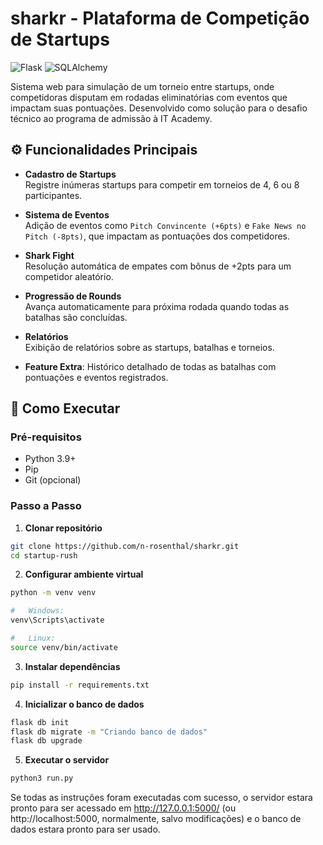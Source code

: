 #   sharkr - Plataforma de Competição de Startups
![Flask](https://img.shields.io/badge/Flask-2.0.3-important)
![SQLAlchemy](https://img.shields.io/badge/SQLAlchemy-1.4.36-blueviolet)

Sistema web para simulação de um torneio entre startups, onde competidoras disputam em rodadas eliminatórias com eventos que impactam suas pontuações. Desenvolvido como solução para o desafio técnico ao programa de admissão à IT Academy.

## ⚙️ Funcionalidades Principais

- **Cadastro de Startups**  
  Registre inúmeras startups para competir em torneios de 4, 6 ou 8 participantes.

- **Sistema de Eventos**  
  Adição de eventos como `Pitch Convincente (+6pts)` e `Fake News no Pitch (-8pts)`, que impactam as pontuações dos competidores.

- **Shark Fight**  
  Resolução automática de empates com bônus de +2pts para um competidor aleatório.

- **Progressão de Rounds**  
  Avança automaticamente para próxima rodada quando todas as batalhas são concluídas.

- **Relatórios**  
  Exibição de relatórios sobre as startups, batalhas e torneios.

- **Feature Extra**: Histórico detalhado de todas as batalhas com pontuações e eventos registrados.

## 🚀 Como Executar

### Pré-requisitos
- Python 3.9+
- Pip
- Git (opcional)

### Passo a Passo

1. **Clonar repositório**

```bash
git clone https://github.com/n-rosenthal/sharkr.git
cd startup-rush
```
2. **Configurar ambiente virtual**

```bash
python -m venv venv

#   Windows:
venv\Scripts\activate

#   Linux:
source venv/bin/activate
```

3. **Instalar dependências**

```bash
pip install -r requirements.txt
```

4. **Inicializar o banco de dados**

```bash
flask db init
flask db migrate -m "Criando banco de dados"
flask db upgrade
```

5. **Executar o servidor**

```bash
python3 run.py
```

Se todas as instruções foram executadas com sucesso, o servidor estara pronto para ser acessado em http://127.0.0.1:5000/ (ou http://localhost:5000, normalmente, salvo modificações) e o banco de dados estara pronto para ser usado.